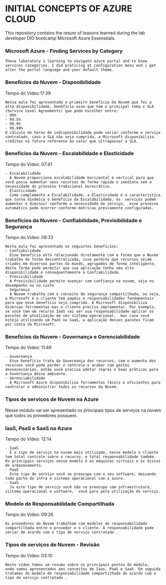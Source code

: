 # INITIAL CONCEPTS OF AZURE CLOUD
This repository contains the resum of leasons learned during the lab developer DIO bootcamp Microsoft Azure Essenstials.

### Microsoft Azure - Finding Services by Category
```
These laboratory i learning to navigate azure portal and to know services categories. I did praticing at configuration menu and i get alter the portal language and your default theme.
```

### Benefícios da Nuvem - Disponibilidade 
Tempo do Vídeo:17:39
```
Nessa aula foi apresentado o primeiro benefício da Nuvem que foi a alta disponibilidade, benefício esse que tem o principal tema o SLA (Service Level Agreements) que pode escolher entre:
- 99%
- 99.5%
- 99.9%
- 99.99%
O cálculo de horas de indisponibilidade pode variar conforme o serviço contratado, caso a SLA não seja cumprida, a Microsoft disponibiliza créditos na fatura referente ao valor que ultrapassar a SLA.
```
### Benefícios da Nuvem - Escalabilidade e Elasticidade 
Tempo do Vídeo: 07:41
```
- Escalabilidade
  A Nuvem proporciona escalabilidade horizontal e vertical para que você possa aumentar seus recursos de forma rápida e imediata sem a necessidade do processo tradicional burocrático.
- Elasticidade
  Como complemento a Escalabilidade, a Elasticidade é a característica que torna dinâmica o benefício da Escalabilidade, os  serviços podem aumentar e diminuir conforme a necessidade do serviço,  esse processo automático pode ocorrer conforme métricas previamente configuradas.
```
### Benefícios da Nuvem - Confiabilidade, Previsibilidade e Segurança 
Tempo do Vídeo: 08:33
```
Nesta aula foi apresentado os seguintes benefícios:
- Confiabilidade
  Esse benefício está relacionado diretamente com a forma que a Nuvem trabalha de forma descentralizada, isso permite que recursos sejam criados em diversos partes do mundo, agrupados de forma inteligente, desta forma pode permitir que sua aplicação tenha uma alta disponibilidade e consequentemente a Confiabilidade.
- Previsibilidade
  A Previsibilidade permite avançar com confiança na nuvem, seja no desempenho ou no custo
- Segurança
  A Nuvem trabalha com o conceito de segurança compartilhada, ou seja, a Microsoft é o cliente tem papéis e responsabilidades fundamentais para que esse benefício seja cumprido. A Microsoft disponibiliza diversas ferramentas mas o cliente precisa implementar. Por exemplo,  se você tem um recurso IaaS vai ser sua responsabilidade aplicar os pacotes de atualização em seu sistema operacional,  mas caso você esteja utilizando um PaaS ou SaaS, a aplicação desses pacotes ficam por conta da Microsoft.
```
### Benefícios da Nuvem - Governança e Gerenciabilidade 
Tempo do Vídeo: 11:49
```
- Governança
  Esse benefício trata da Governança dos recursos, com o aumento dos recursos você pode perder o controle e acabar com gastos desnecessários, então você precisa adotar regras e boas práticas para a Governança desse ambiente.
- Gerenciabilidade
  A Microsoft Azure disponibiliza ferramentas fáceis e eficientes para controlar e administrar todos os recursos da Nuvem.
```
### Tipos de serviços de Nuvem na Azure 
Nesse módulo vai ser apresentado os principais tipos de serviços na nuvem que todos os provedores possuem. 

### IaaS, PaaS e SaaS na Azure
Tempo do Vídeo: 12:14
```
- IaaS
  É o tipo de serviço na nuvem mais utilizado, nesse modelo o cliente tem total controle sobre o recurso, e total responsabilidade também. Os principais serviços nesse modelo é as máquinas virtuais e os discos de armazenamento.
- PaaS
  Este tipo de serviço você se preocupa com o seu software, deixando toda parte de infra e sistema operacional com a azure.
- SaaS
  Ja este tipo de serviço você não se preocupa com infraestrutura, sistema operacional e software,  você para pela utilização do serviço. 
```
### Modelo de Responsabilidade Compartilhada
Tempo do Vídeo: 09:26
```
Os provedores de Nuvem trabalham com modelos de responsabilidade compartilhada entre o provedor e o cliente. A responsabilidade pode variar de acordo com o tipo de serviço contratado .
```
### Tipos de serviços de Nuvem - Revisão 
Tempo do Vídeo: 03:10 
```
Neste vídeo temos um resumo sobre os principais pontos do módulo,  onde somos apresentados aos conceitos de Iaas, PaaS e SaaS. Em seguida tratamos do modelo de responsabilidade compartilhada de acordo com o tipo de serviço contratado .
```
